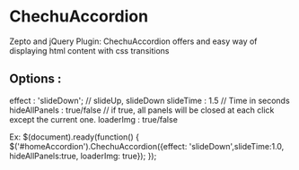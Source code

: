ChechuAccordion
================================

Zepto and jQuery Plugin: ChechuAccordion offers and easy way of displaying html content with css transitions

Options :
---------

effect        : 'slideDown';  // slideUp, slideDown
slideTime     : 1.5           // Time in seconds
hideAllPanels : true/false    // if true, all panels will be closed at each click except the current one.
loaderImg     : true/false

Ex:
$(document).ready(function() {
    $('#homeAccordion').ChechuAccordion({effect: 'slideDown',slideTime:1.0, hideAllPanels:true, loaderImg: true});
});

